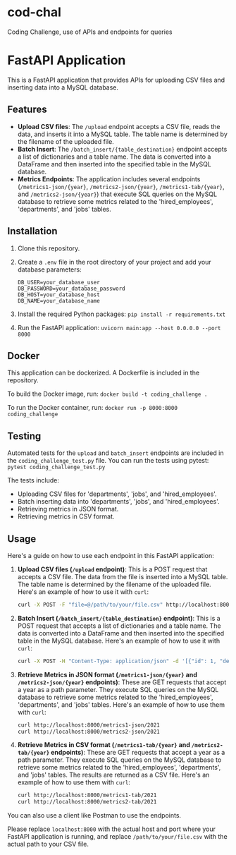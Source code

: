 # cod-chal
Coding Challenge, use of APIs and endpoints for queries

# FastAPI Application

This is a FastAPI application that provides APIs for uploading CSV files and inserting data into a MySQL database.

## Features

- **Upload CSV files**: The `/upload` endpoint accepts a CSV file, reads the data, and inserts it into a MySQL table. The table name is determined by the filename of the uploaded file.
- **Batch Insert**: The `/batch_insert/{table_destination}` endpoint accepts a list of dictionaries and a table name. The data is converted into a DataFrame and then inserted into the specified table in the MySQL database.
- **Metrics Endpoints**: The application includes several endpoints (`/metrics1-json/{year}`, `/metrics2-json/{year}`, `/metrics1-tab/{year}`, and `/metrics2-json/{year}`) that execute SQL queries on the MySQL database to retrieve some metrics related to the 'hired_employees', 'departments', and 'jobs' tables.

## Installation

1. Clone this repository.
2. Create a `.env` file in the root directory of your project and add your database parameters:

    ```plaintext
    DB_USER=your_database_user
    DB_PASSWORD=your_database_password
    DB_HOST=your_database_host
    DB_NAME=your_database_name
    ```

3. Install the required Python packages: `pip install -r requirements.txt`
4. Run the FastAPI application: `uvicorn main:app --host 0.0.0.0 --port 8000`

## Docker

This application can be dockerized. A Dockerfile is included in the repository.

To build the Docker image, run: `docker build -t coding_challenge .`

To run the Docker container, run: `docker run -p 8000:8000 coding_challenge`

## Testing

Automated tests for the `upload` and `batch_insert` endpoints are included in the `coding_challenge_test.py` file. You can run the tests using pytest: `pytest coding_challenge_test.py`

The tests include:

- Uploading CSV files for 'departments', 'jobs', and 'hired_employees'.
- Batch inserting data into 'departments', 'jobs', and 'hired_employees'.
- Retrieving metrics in JSON format.
- Retrieving metrics in CSV format.

## Usage

Here's a guide on how to use each endpoint in this FastAPI application:

1. **Upload CSV files (`/upload` endpoint)**: This is a POST request that accepts a CSV file. The data from the file is inserted into a MySQL table. The table name is determined by the filename of the uploaded file. Here's an example of how to use it with `curl`:

    ```bash
    curl -X POST -F "file=@/path/to/your/file.csv" http://localhost:8000/upload
    ```

2. **Batch Insert (`/batch_insert/{table_destination}` endpoint)**: This is a POST request that accepts a list of dictionaries and a table name. The data is converted into a DataFrame and then inserted into the specified table in the MySQL database. Here's an example of how to use it with `curl`:

    ```bash
    curl -X POST -H "Content-Type: application/json" -d '[{"id": 1, "department": "test"}]' http://localhost:8000/batch_insert/departments
    ```

3. **Retrieve Metrics in JSON format (`/metrics1-json/{year}` and `/metrics2-json/{year}` endpoints)**: These are GET requests that accept a year as a path parameter. They execute SQL queries on the MySQL database to retrieve some metrics related to the 'hired_employees', 'departments', and 'jobs' tables. Here's an example of how to use them with `curl`:

    ```bash
    curl http://localhost:8000/metrics1-json/2021
    curl http://localhost:8000/metrics2-json/2021
    ```

4. **Retrieve Metrics in CSV format (`/metrics1-tab/{year}` and `/metrics2-tab/{year}` endpoints)**: These are GET requests that accept a year as a path parameter. They execute SQL queries on the MySQL database to retrieve some metrics related to the 'hired_employees', 'departments', and 'jobs' tables. The results are returned as a CSV file. Here's an example of how to use them with `curl`:

    ```bash
    curl http://localhost:8000/metrics1-tab/2021
    curl http://localhost:8000/metrics2-tab/2021
    ```

You can also use a client like Postman to use the endpoints.    

Please replace `localhost:8000` with the actual host and port where your FastAPI application is running, and replace `/path/to/your/file.csv` with the actual path to your CSV file.